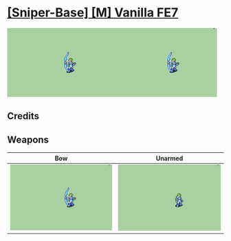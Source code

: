 # [\[Sniper-Base\] \[M\] Vanilla FE7](./)
 

<img src="./5.%20Bow/Bow_000.png" alt="[Sniper-Base] [M] Vanilla FE7 standing" />

## Credits



## Weapons
 

|Bow |Unarmed |
|  :---: | :---: |
| <img alt="Bow animation" src="./5.%20Bow/Bow.gif" /> | <img alt="Unarmed animation" src="./8.%20Unarmed/Unarmed.gif" /> |
